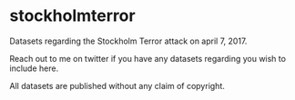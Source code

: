 # stockholmterror
Datasets regarding the Stockholm Terror attack on april 7, 2017.

Reach out to me on twitter if you have any datasets regarding you wish to include here.

All datasets are published without any claim of copyright.
